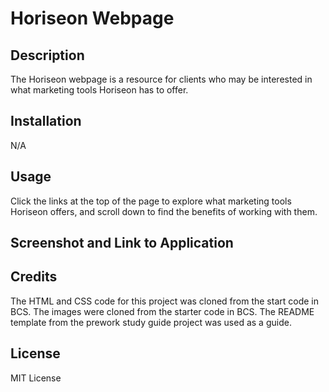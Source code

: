 # Horiseon Webpage

## Description

The Horiseon webpage is a resource for clients who may be interested in what marketing tools Horiseon has to offer.

## Installation

N/A

## Usage

Click the links at the top of the page to explore what marketing tools Horiseon offers, and scroll down to find the benefits of working with them.

## Screenshot and Link to Application

## Credits

The HTML and CSS code for this project was cloned from the start code in BCS. The images were cloned from the starter code in BCS. The README template from the prework study guide project was used as a guide.

## License

MIT License
